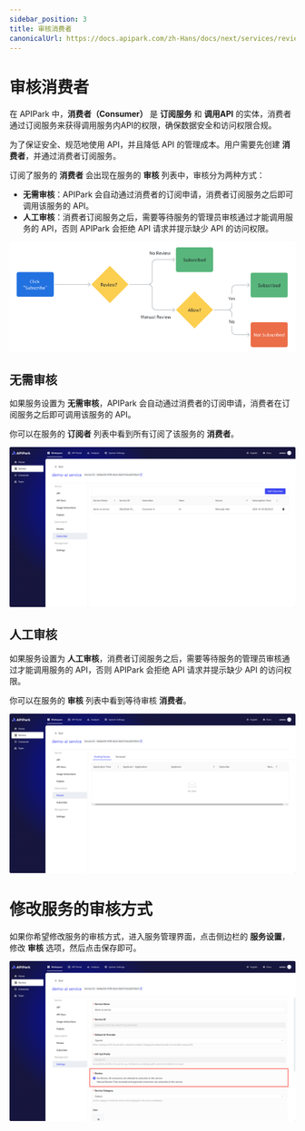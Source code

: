 ```yaml
---
sidebar_position: 3
title: 审核消费者
canonicalUrl: https://docs.apipark.com/zh-Hans/docs/next/services/review_consumers
---
```


# 审核消费者

在 APIPark 中，**消费者（Consumer）** 是 **订阅服务** 和 **调用API** 的实体，消费者通过订阅服务来获得调用服务内API的权限，确保数据安全和访问权限合规。

为了保证安全、规范地使用 API，并且降低 API 的管理成本。用户需要先创建 **消费者**，并通过消费者订阅服务。

订阅了服务的 **消费者** 会出现在服务的 **审核** 列表中，审核分为两种方式：
- **无需审核**：APIPark 会自动通过消费者的订阅申请，消费者订阅服务之后即可调用该服务的 API。
- **人工审核**：消费者订阅服务之后，需要等待服务的管理员审核通过才能调用服务的 API，否则 APIPark 会拒绝 API 请求并提示缺少 API 的访问权限。

![](images/2024-10-29-00-32-08.png)

## 无需审核

如果服务设置为 **无需审核**，APIPark 会自动通过消费者的订阅申请，消费者在订阅服务之后即可调用该服务的 API。

你可以在服务的 **订阅者** 列表中看到所有订阅了该服务的 **消费者**。

![](images/2024-10-29-00-20-37.png)


## 人工审核

如果服务设置为 **人工审核**，消费者订阅服务之后，需要等待服务的管理员审核通过才能调用服务的 API，否则 APIPark 会拒绝 API 请求并提示缺少 API 的访问权限。

你可以在服务的 **审核** 列表中看到等待审核 **消费者**。

![](images/2024-10-29-00-22-20.png)


# 修改服务的审核方式

如果你希望修改服务的审核方式，进入服务管理界面，点击侧边栏的 **服务设置**，修改 **审核** 选项，然后点击保存即可。

![](images/2024-10-29-00-23-41.png)